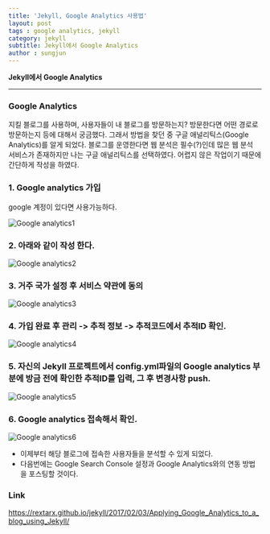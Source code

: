 ```yaml
---
title: 'Jekyll, Google Analytics 사용법'  
layout: post  
tags : google analytics, jekyll
category: jekyll
subtitle: Jekyll에서 Google Analytics
author : sungjun
---
```


**Jekyll에서 Google Analytics** 

---

### Google Analytics

지킬 블로그를 사용하며, 사용자들이 내 블로그를 방문하는지? 방문한다면 어떤 경로로 방문하는지 등에 대해서 궁금했다. 그래서 방법을 찾던 중 구글 애널리틱스(Google Analytics)를 알게 되었다. 블로그를 운영한다면 웹 분석은 필수(?)인데 많은 웹 분석 서비스가 존재하지만 나는 구글 애널리틱스를 선택하였다. 어렵지 않은 작업이기 때문에 간단하게 작성을 하였다.

### 1. Google analytics 가입
google 계정이 있다면 사용가능하다.

![Google analytics1](/assets/images/usingimages/GoogleAnalytics/1.png)

### 2. 아래와 같이 작성 한다.

![Google analytics2](/assets/images/usingimages/GoogleAnalytics/2.png)

### 3. 거주 국가 설정 후 서비스 약관에 동의

![Google analytics3](/assets/images/usingimages/GoogleAnalytics/3.png)

### 4. 가입 완료 후 관리 -> 추적 정보 -> 추적코드에서 추적ID 확인.

![Google analytics4](/assets/images/usingimages/GoogleAnalytics/4.png)

### 5. 자신의 Jekyll 프로젝트에서 config.yml파일의 Google analytics 부분에 방금 전에 확인한 추적ID를 입력, 그 후 변경사항 push.

![Google analytics5](/assets/images/usingimages/GoogleAnalytics/5.png)

### 6. Google analytics 접속해서 확인.

![Google analytics6](/assets/images/usingimages/GoogleAnalytics/6.png)

- 이제부터 해당 블로그에 접속한 사용자들을 분석할 수 있게 되었다.   
- 다음번에는 Google Search Console 설정과 Google Analytics와의 연동 방법을 포스팅할 것이다.

### Link
<https://rextarx.github.io/jekyll/2017/02/03/Applying_Google_Analytics_to_a_blog_using_Jekyll/>
